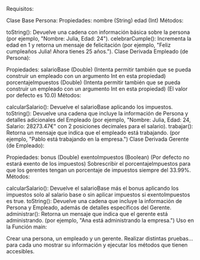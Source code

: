 Requisitos:

Clase Base Persona:
Propiedades:
nombre (String)
edad (Int)
Métodos:

toString(): Devuelve una cadena con información básica sobre la persona (por ejemplo, "Nombre: Julia, Edad: 24").
celebrarCumple(): Incrementa la edad en 1 y retorna un mensaje de felicitación (por ejemplo, "Feliz cumpleaños Julia! Ahora tienes 25 años.").
Clase Derivada Empleado (de Persona):

Propiedades:
salarioBase (Double) (Intenta permitir también que se pueda construir un empleado con un argumento Int en esta propiedad)
porcentajeImpuestos (Double) (Intenta permitir también que se pueda construir un empleado con un argumento Int en esta propiedad) (El valor por defecto es 10.0)
Métodos:

calcularSalario(): Devuelve el salarioBase aplicando los impuestos.
toString(): Devuelve una cadena que incluye la información de Persona y detalles adicionales del Empleado (por ejemplo, "Nombre: Julia, Edad: 24, Salario: 28273.47€" con 2 posiciones decimales para el salario).
trabajar(): Retorna un mensaje que indica que el empleado está trabajando. (por ejemplo, "Pablo está trabajando en la empresa.")
Clase Derivada Gerente (de Empleado):

Propiedades:
bonus (Double)
exentoImpuestos (Boolean) (Por defecto no estará exento de los impuestos)
Sobrescribir el porcentajeImpuestos para que los gerentes tengan un porcentaje de impuestos siempre del 33.99%.
Métodos:

calcularSalario(): Devuelve el salarioBase más el bonus aplicando los impuestos solo al salario base o sin aplicar impuestos si exentoImpuestos es true.
toString(): Devuelve una cadena que incluye la información de Persona y Empleado, además de detalles específicos del Gerente.
administrar(): Retorna un mensaje que indica que el gerente está administrando. (por ejemplo, "Ana está administrando la empresa.")
Uso en la Función main:

Crear una persona, un empleado y un gerente. Realizar distintas pruebas... para cada uno mostrar su información y ejecutar los métodos que tienen accesibles.
